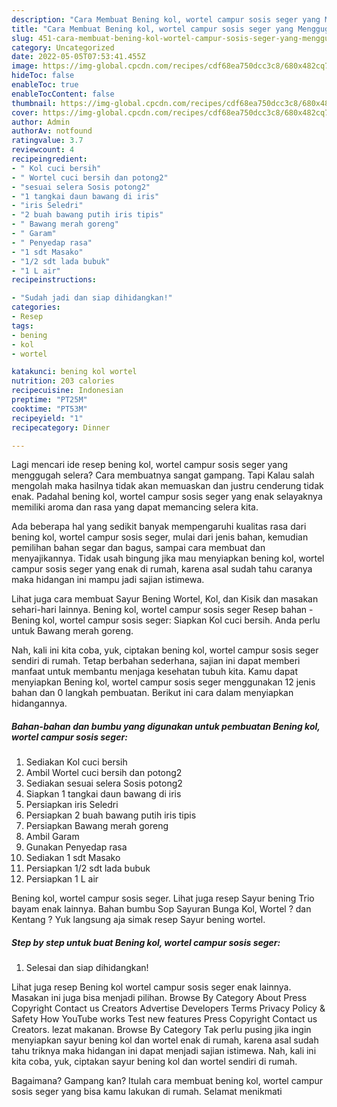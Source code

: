 ```yaml
---
description: "Cara Membuat Bening kol, wortel campur sosis seger yang Menggugah Selera, Buat Buka Puasa Bikin Ngiler"
title: "Cara Membuat Bening kol, wortel campur sosis seger yang Menggugah Selera, Buat Buka Puasa Bikin Ngiler"
slug: 451-cara-membuat-bening-kol-wortel-campur-sosis-seger-yang-menggugah-selera-buat-buka-puasa-bikin-ngiler
category: Uncategorized
date: 2022-05-05T07:53:41.455Z
image: https://img-global.cpcdn.com/recipes/cdf68ea750dcc3c8/680x482cq70/bening-kol-wortel-campur-sosis-seger-foto-resep-utama.jpg
hideToc: false
enableToc: true
enableTocContent: false
thumbnail: https://img-global.cpcdn.com/recipes/cdf68ea750dcc3c8/680x482cq70/bening-kol-wortel-campur-sosis-seger-foto-resep-utama.jpg
cover: https://img-global.cpcdn.com/recipes/cdf68ea750dcc3c8/680x482cq70/bening-kol-wortel-campur-sosis-seger-foto-resep-utama.jpg
author: Admin
authorAv: notfound
ratingvalue: 3.7
reviewcount: 4
recipeingredient:
- " Kol cuci bersih"
- " Wortel cuci bersih dan potong2"
- "sesuai selera Sosis potong2"
- "1 tangkai daun bawang di iris"
- "iris Seledri"
- "2 buah bawang putih iris tipis"
- " Bawang merah goreng"
- " Garam"
- " Penyedap rasa"
- "1 sdt Masako"
- "1/2 sdt lada bubuk"
- "1 L air"
recipeinstructions:

- "Sudah jadi dan siap dihidangkan!"
categories:
- Resep
tags:
- bening
- kol
- wortel

katakunci: bening kol wortel 
nutrition: 203 calories
recipecuisine: Indonesian
preptime: "PT25M"
cooktime: "PT53M"
recipeyield: "1"
recipecategory: Dinner

---
```



Lagi mencari ide resep bening kol, wortel campur sosis seger yang menggugah selera? Cara membuatnya sangat gampang. Tapi Kalau salah mengolah maka hasilnya tidak akan memuaskan dan justru cenderung tidak enak. Padahal bening kol, wortel campur sosis seger yang enak selayaknya memiliki aroma dan rasa yang dapat memancing selera kita.


Ada beberapa hal yang sedikit banyak mempengaruhi kualitas rasa dari bening kol, wortel campur sosis seger, mulai dari jenis bahan, kemudian pemilihan bahan segar dan bagus, sampai cara membuat dan menyajikannya. Tidak usah bingung jika mau menyiapkan bening kol, wortel campur sosis seger yang enak di rumah, karena asal sudah tahu caranya maka hidangan ini mampu jadi sajian istimewa.

Lihat juga cara membuat Sayur Bening Wortel, Kol, dan Kisik dan masakan sehari-hari lainnya. Bening kol, wortel campur sosis seger Resep bahan - Bening kol, wortel campur sosis seger: Siapkan Kol cuci bersih. Anda perlu untuk Bawang merah goreng.


Nah, kali ini kita coba, yuk, ciptakan bening kol, wortel campur sosis seger sendiri di rumah. Tetap berbahan sederhana, sajian ini dapat memberi manfaat untuk membantu menjaga kesehatan tubuh kita. Kamu dapat menyiapkan Bening kol, wortel campur sosis seger menggunakan 12 jenis bahan dan 0 langkah pembuatan. Berikut ini cara dalam menyiapkan hidangannya.

<!--inarticleads1-->

##### Bahan-bahan dan bumbu yang digunakan untuk pembuatan Bening kol, wortel campur sosis seger:

1. Sediakan  Kol cuci bersih
1. Ambil  Wortel cuci bersih dan potong2
1. Sediakan sesuai selera Sosis potong2
1. Siapkan 1 tangkai daun bawang di iris
1. Persiapkan iris Seledri
1. Persiapkan 2 buah bawang putih iris tipis
1. Persiapkan  Bawang merah goreng
1. Ambil  Garam
1. Gunakan  Penyedap rasa
1. Sediakan 1 sdt Masako
1. Persiapkan 1/2 sdt lada bubuk
1. Persiapkan 1 L air


Bening kol, wortel campur sosis seger. Lihat juga resep Sayur bening Trio bayam enak lainnya. Bahan bumbu Sop Sayuran Bunga Kol, Wortel ? dan Kentang ? Yuk langsung aja simak resep Sayur bening wortel. 

<!--inarticleads2-->

##### Step by step untuk buat Bening kol, wortel campur sosis seger:


1. Selesai dan siap dihidangkan!

Lihat juga resep Bening kol wortel campur sosis seger enak lainnya. Masakan ini juga bisa menjadi pilihan. Browse By Category About Press Copyright Contact us Creators Advertise Developers Terms Privacy Policy &amp; Safety How YouTube works Test new features Press Copyright Contact us Creators. lezat makanan. Browse By Category Tak perlu pusing jika ingin menyiapkan sayur bening kol dan wortel enak di rumah, karena asal sudah tahu triknya maka hidangan ini dapat menjadi sajian istimewa. Nah, kali ini kita coba, yuk, ciptakan sayur bening kol dan wortel sendiri di rumah. 

Bagaimana? Gampang kan? Itulah cara membuat bening kol, wortel campur sosis seger yang bisa kamu lakukan di rumah. Selamat menikmati
